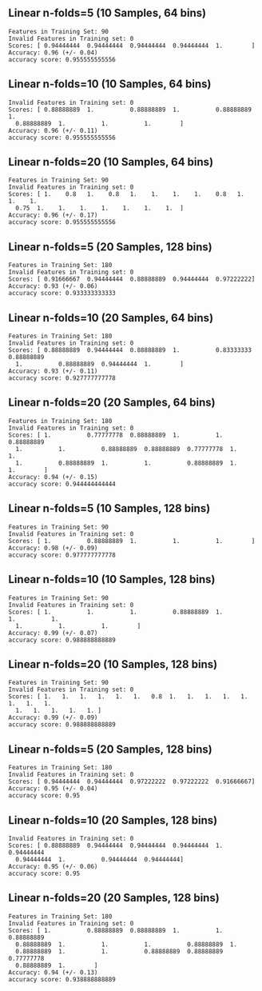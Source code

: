 ## Linear n-folds=5 (10 Samples, 64 bins)
```
Features in Training Set: 90
Invalid Features in Training set: 0
Scores: [ 0.94444444  0.94444444  0.94444444  0.94444444  1.        ]
Accuracy: 0.96 (+/- 0.04)
accuracy score: 0.955555555556
```

## Linear n-folds=10 (10 Samples, 64 bins)
```
Invalid Features in Training set: 0
Scores: [ 0.88888889  1.          0.88888889  1.          0.88888889  1.
  0.88888889  1.          1.          1.        ]
Accuracy: 0.96 (+/- 0.11)
accuracy score: 0.955555555556
```

## Linear n-folds=20 (10 Samples, 64 bins)
```
Features in Training Set: 90
Invalid Features in Training set: 0
Scores: [ 1.    0.8   1.    0.8   1.    1.    1.    1.    0.8   1.    1.    1.
  0.75  1.    1.    1.    1.    1.    1.    1.  ]
Accuracy: 0.96 (+/- 0.17)
accuracy score: 0.955555555556
```

## Linear n-folds=5 (20 Samples, 128 bins)
```
Features in Training Set: 180
Invalid Features in Training set: 0
Scores: [ 0.91666667  0.94444444  0.88888889  0.94444444  0.97222222]
Accuracy: 0.93 (+/- 0.06)
accuracy score: 0.933333333333
```

## Linear n-folds=10 (20 Samples, 64 bins)
```
Features in Training Set: 180
Invalid Features in Training set: 0
Scores: [ 0.88888889  0.94444444  0.88888889  1.          0.83333333  0.88888889
  1.          0.88888889  0.94444444  1.        ]
Accuracy: 0.93 (+/- 0.11)
accuracy score: 0.927777777778
```

## Linear n-folds=20 (20 Samples, 64 bins)
```
Features in Training Set: 180
Invalid Features in Training set: 0
Scores: [ 1.          0.77777778  0.88888889  1.          1.          0.88888889
  1.          1.          0.88888889  0.88888889  0.77777778  1.          1.
  1.          0.88888889  1.          1.          0.88888889  1.          1.        ]
Accuracy: 0.94 (+/- 0.15)
accuracy score: 0.944444444444
```

## Linear n-folds=5 (10 Samples, 128 bins)
```
Features in Training Set: 90
Invalid Features in Training set: 0
Scores: [ 1.          0.88888889  1.          1.          1.        ]
Accuracy: 0.98 (+/- 0.09)
accuracy score: 0.977777777778

```

## Linear n-folds=10 (10 Samples, 128 bins)
```
Features in Training Set: 90
Invalid Features in Training set: 0
Scores: [ 1.          1.          1.          0.88888889  1.          1.          1.
  1.          1.          1.        ]
Accuracy: 0.99 (+/- 0.07)
accuracy score: 0.988888888889
```

## Linear n-folds=20 (10 Samples, 128 bins)
```
Features in Training Set: 90
Invalid Features in Training set: 0
Scores: [ 1.   1.   1.   1.   1.   1.   0.8  1.   1.   1.   1.   1.   1.   1.   1.
  1.   1.   1.   1.   1. ]
Accuracy: 0.99 (+/- 0.09)
accuracy score: 0.988888888889
```

## Linear n-folds=5 (20 Samples, 128 bins)
```
Features in Training Set: 180
Invalid Features in Training set: 0
Scores: [ 0.94444444  0.94444444  0.97222222  0.97222222  0.91666667]
Accuracy: 0.95 (+/- 0.04)
accuracy score: 0.95
```

## Linear n-folds=10 (20 Samples, 128 bins)
```
Invalid Features in Training set: 0
Scores: [ 0.88888889  0.94444444  0.94444444  0.94444444  1.          0.94444444
  0.94444444  1.          0.94444444  0.94444444]
Accuracy: 0.95 (+/- 0.06)
accuracy score: 0.95
```

## Linear n-folds=20 (20 Samples, 128 bins)
```
Features in Training Set: 180
Invalid Features in Training set: 0
Scores: [ 1.          0.88888889  0.88888889  1.          1.          0.88888889
  0.88888889  1.          1.          1.          0.88888889  1.
  0.88888889  1.          1.          0.88888889  0.88888889  0.77777778
  0.88888889  1.        ]
Accuracy: 0.94 (+/- 0.13)
accuracy score: 0.938888888889
```
```


```
```